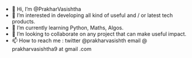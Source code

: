 - 👋 Hi, I’m @PrakharVasishtha
- 👀 I’m interested in developing all kind of useful and / or latest tech products.
- 🌱 I’m currently learning Python, Maths, Algos.
- 💞️ I’m looking to collaborate on any project that can make useful impact.
- 📫 How to reach me : twitter @prakharvasishth email @ prakharvasishtha9 at gmail .com

<!---
PrakharVasishtha/PrakharVasishtha is a ✨ special ✨ repository because its `README.md` (this file) appears on your GitHub profile.
You can click the Preview link to take a look at your changes.
--->
